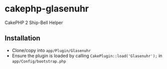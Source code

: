 cakephp-glasenuhr
=================

CakePHP 2 Ship-Bell Helper


## Installation ##

* Clone/copy into `app/Plugin/Glasenuhr`
* Ensure the plugin is loaded by calling `CakePlugin::load('Glasenuhr');` in `app/Config/bootstrap.php`